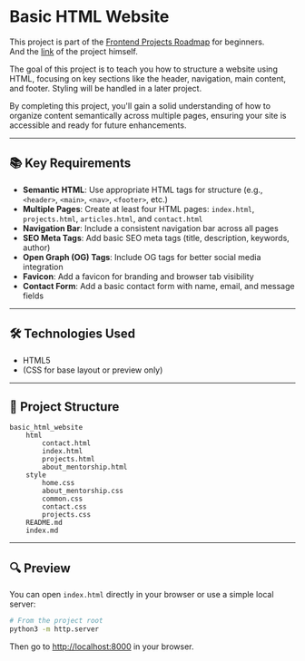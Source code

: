 # Basic HTML Website

This project is part of the [Frontend Projects Roadmap](https://roadmap.sh/frontend/projects) for beginners.  
And the [link](https://roadmap.sh/projects/basic-html-website) of the project himself.

The goal of this project is to teach you how to structure a website using HTML, focusing on key sections like the header, navigation, main content, and footer. Styling will be handled in a later project.

By completing this project, you'll gain a solid understanding of how to organize content semantically across multiple pages, ensuring your site is accessible and ready for future enhancements.

---

## 📚 Key Requirements

- **Semantic HTML**: Use appropriate HTML tags for structure (e.g., `<header>`, `<main>`, `<nav>`, `<footer>`, etc.)
- **Multiple Pages**: Create at least four HTML pages: `index.html`, `projects.html`, `articles.html`, and `contact.html`
- **Navigation Bar**: Include a consistent navigation bar across all pages
- **SEO Meta Tags**: Add basic SEO meta tags (title, description, keywords, author)
- **Open Graph (OG) Tags**: Include OG tags for better social media integration
- **Favicon**: Add a favicon for branding and browser tab visibility
- **Contact Form**: Add a basic contact form with name, email, and message fields 

---

## 🛠️ Technologies Used

- HTML5
- (CSS for base layout or preview only)

---

## 📁 Project Structure
<!-- START PROJECT STRUCTURE -->
```
basic_html_website
	html
		contact.html
		index.html
		projects.html
		about_mentorship.html
	style
		home.css
		about_mentorship.css
		common.css
		contact.css
		projects.css
	README.md
	index.md

```
<!-- END PROJECT STRUCTURE -->

---

## 🔍 Preview

You can open `index.html` directly in your browser or use a simple local server:

```bash
# From the project root
python3 -m http.server
```

Then go to [http://localhost:8000](http://localhost:8000) in your browser.
